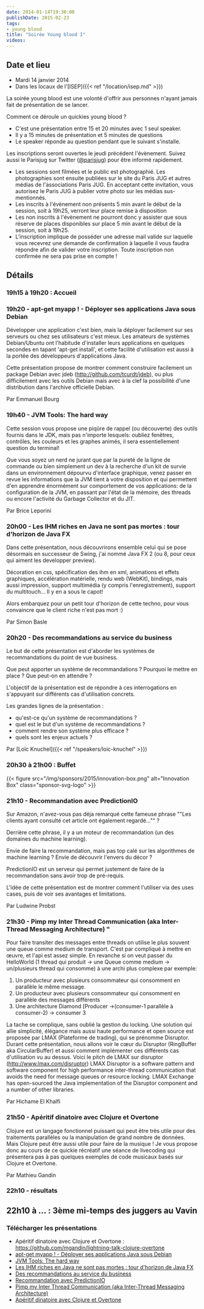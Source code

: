 ```yaml
---
date: 2014-01-14T19:30:00
publishDate: 2015-02-23
tags:
- young blood
title: "Soirée Young blood I"
videos:
---
```


## Date et lieu

- Mardi 14 janvier 2014
- Dans les locaux de l'[ISEP]({{< ref "/location/isep.md" >}})

La soirée young blood est une volonté d'offrir aux personnes n'ayant jamais fait de présentation de se lancer.

Comment ce déroule un quickies young blood ?
- C'est une présentation entre 15 et 20 minutes avec 1 seul speaker.
- Il y a 15 minutes de présentation et 5 minutes de questions
- Le speaker réponde au question pendant que le suivant s'installe.

Les inscriptions seront ouvertes le jeudi précédent l'évènement. Suivez aussi le Parisjug sur Twitter ([@parisjug](https://twitter.com/parisjug)) pour être informé rapidement.
- Les sessions sont filmées et le public est photographié. Les photographies sont ensuite publiées sur le site du Paris JUG et autres médias de l'associations Paris JUG. En acceptant cette invitation, vous autorisez le Paris JUG à publier votre photo sur les médias sus-mentionnés.
- Les inscrits à l'évènement non présents 5 min avant le début de la session, soit à 19h25, verront leur place remise à disposition
- Les non inscrits à l'évènement ne pourront donc y assister que sous réserve de places disponibles sur place 5 min avant le début de la session, soit à 19h25.
- L’inscription implique de posséder une adresse mail valide sur laquelle vous recevrez une demande de confirmation à laquelle il vous faudra répondre afin de valider votre inscription. Toute inscription non confirmée ne sera pas prise en compte !

## Détails

### 19h15 à 19h20 : Accueil

### 19h20 - apt-get myapp ! - Déployer ses applications Java sous Debian

Développer une application c'est bien, mais la déployer facilement sur ses serveurs ou chez ses utilisateurs c'est mieux. Les amateurs de systèmes Debian/Ubuntu ont l'habitude d'installer leurs applications en quelques secondes en tapant 'apt-get install', et cette facilité d'utilisation est aussi à la portée des développeurs d'applications Java.

Cette présentation propose de montrer comment construire facilement un package Debian avec jdeb (http://github.com/tcurdt/jdeb), ou plus difficilement avec les outils Debian mais avec à la clef la possibilité d'une distribution dans l'archive officielle Debian.

Par Emmanuel Bourg

### 19h40 - JVM Tools: The hard way

Cette session vous propose une piqûre de rappel (ou découverte) des outils fournis dans le JDK, mais pas n'importe lesquels: oubliez fenêtres, contrôles, les couleurs et les graphes animés, il sera essentiellement question du terminal!

Que vous soyez un nerd ne jurant que par la pureté de la ligne de commande ou bien simplement un dev à la recherche d'un kit de survie dans un environnement dépourvu d'interface graphique, venez passer en revue les informations que la JVM tient à votre disposition et qui permettent d'en apprendre énormément sur comportement de vos applications: de la configuration de la JVM, en passant par l'état de la mémoire, des threads ou encore l'activité du Garbage Collector et du JIT.

Par Brice Leporini

### 20h00 - Les IHM riches en Java ne sont pas mortes : tour d'horizon de Java FX

Dans cette présentation, nous découvrirons ensemble celui qui se pose désormais en successeur de Swing, j'ai nommé Java FX 2 (ou 8, pour ceux qui aiment les developper preview).

Décoration en css, spécification des ihm en xml, animations et effets graphiques, accélération matérielle, rendu web (WebKit), bindings, mais aussi impression, support multimédia (y compris l'enregistrement), support du multitouch... Il y en a sous le capot!

Alors embarquez pour un petit tour d'horizon de cette techno, pour vous convaincre que le client riche n'est pas mort :)

Par Simon Basle

### 20h20 - Des recommandations au service du business
Le but de cette présentation est d'aborder les systèmes de recommandations du point de vue business.

Que peut apporter un système de recommandations ? Pourquoi le mettre en place ? Que peut-on en attendre ?

L'objectif de la présentation est de répondre à ces interrogations en s'appuyant sur différents cas d'utilisation concrets.

Les grandes lignes de la présentation :

- qu'est-ce qu'un système de recommandations ?
- quel est le but d'un système de recommandations ?
- comment rendre son système plus efficace ?
- quels sont les enjeux actuels ?

Par [Loïc Knuchel]({{< ref "/speakers/loic-knuchel" >}})

### 20h30 à 21h00 : Buffet

{{< figure src="/img/sponsors/2015/innovation-box.png" alt="Innovation Box" class="sponsor-svg-logo" >}}

### 21h10 - Recommandation avec PredictionIO

Sur Amazon, n'avez-vous pas déja remarqué cette fameuse phrase ""Les clients ayant consulté cet article ont également regardé..."" ?

Derrière cette phrase, il y a un moteur de recommandation (un des domaines du machine learning).

Envie de faire la recommandation, mais pas top calé sur les algorithmes de machine learning ? Envie de découvrir l'envers du décor ?

PredictionIO est un serveur qui permet justement de faire de la recommandation sans avoir trop de pré-requis.

L'idée de cette présentation est de montrer comment l'utiliser via des uses cases, puis de voir ses avantages et limitations.

Par Ludwine Probst

### 21h30 - Pimp my Inter Thread Communication (aka Inter-Thread Messaging Architecture) "

Pour faire transiter des messages entre threads on utilise le plus souvent une queue comme medium de transport.
C'est par compliqué à mettre en œuvre, et l'api est assez simple.
En revanche si on veut passer du HelloWorld (1 thread qui produit -> une Queue comme medium -> un/plusieurs thread qui consomme) à une archi plus complexe par exemple:

1. Un producteur avec plusieurs consommateur qui consomment en parallèle le même message.
2. Un producteur avec plusieurs consommateur qui consomment en parallèle des messages différents
3. Une architecture Diamond [Producer ->(consumer-1 parallèle à consumer-2) -> consumer 3

La tache se complique, sans oublié la gestion du locking.
Une solution qui allie simplicité, élégance mais aussi haute performance et open source est proposée par LMAX (Plateforme de trading), qui se prénomme Disruptor.
Durant cette présentation, nous allons voir le cœur du Disruptor (RingBuffer aka CircularBuffer) et aussi comment implémenter ces différents cas d'utilisation vu au dessus.
Voici le pitch de LMAX sur disruptor (http://www.lmax.com/disruptor)
LMAX Disruptor is a software pattern and software component for high performance inter-thread communication that avoids the need for message queues or resource locking.
LMAX Exchange has open-sourced the Java implementation of the Disruptor component and a number of other libraries.

Par Hichame El Khalfi

### 21h50 - Apéritif dinatoire avec Clojure et Overtone

Clojure est un langage fonctionnel puissant qui peut être très utile pour des traitements parallèles ou la manipulation de grand nombre de données.
Mais Clojure peut être aussi utile pour faire de la musique !
Je vous propose donc au cours de ce quickie récréatif une séance de livecoding qui présentera pas à pas quelques exemples de code musicaux basés sur Clojure et Overtone.

Par Mathieu Gandin

### 22h10 - résultats

## 22h10 à ... : 3ème mi-temps des juggers au Vavin

### Télécharger les présentations

- Apéritif dinatoire avec Clojure et Overtone : https://github.com/mgandin/lightning-talk-clojure-overtone
- [apt-get myapp ! - Déployer ses applications Java sous Debian](2014-01-04ParisJUG-PackagingDebianpourJava.pdf)
- [JVM Tools: The hard way](jvmtools.pdf)
- [Les IHM riches en Java ne sont pas mortes : tour d'horizon de Java FX](JavaFxTour.pdf)
- [Des recommandations au service du business](Desrecommandationsauservicedubusiness-15minJUG.pdf)
- [Recommandation avec PredictionIO](PredictionIO5.pdf)
- [Pimp my Inter Thread Communication (aka Inter-Thread Messaging Architecture)](prez-disruptor-young-blood-2014.pdf)
- [Apéritif dinatoire avec Clojure et Overtone](parisjug-clojure-overtone.pdf)
